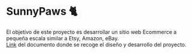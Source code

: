 # SunnyPaws 🐈
El objetivo de este proyecto es desarrollar un sitio web Ecommerce a pequeña escala similar a Etsy, Amazon, eBay.  
[Link](https://docs.google.com/document/d/1rpnUkXXMeD-hTEeSzR3cWP4CDejCdGJZpAUQqKIxrgc/edit?usp=sharing) del documento donde se recoge el diseño y desarrollo del proyecto.
